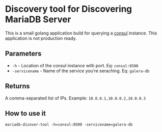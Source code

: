# Discovery tool for Discovering MariaDB Server
This is a small golang application build for querying a [consul](https://github.com/gliderlabs/docker-consul) instance. This application is not production ready.

## Parameters
- `-h` - Location of the consul instance with port. Eq: `consul:8500`
- `-servicename` - Name of the service you're seraching. Eq: `galera-db`

## Returns
A comma-separated list of IPs. 
Example: `10.0.0.1,10.0.0.2,10.0.0.3`

## How to use it
`mariadb-disover-tool -h=consul:8500 -servicename=galera-db`